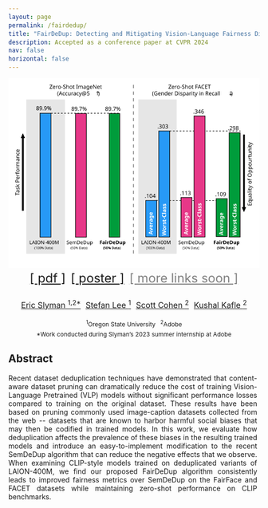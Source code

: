 ```yaml
---
layout: page
permalink: /fairdedup/
title: "FairDeDup: Detecting and Mitigating Vision-Language Fairness Disparities in Semantic Dataset Deduplication"
description: Accepted as a conference paper at CVPR 2024
nav: false
horizontal: false
---
```


<div style="display: flex; flex-direction: column; align-items: center; margin-bottom: 1rem">

<div style="background-color: white; width: 100%;">
<img src="/assets/img/fairdedup.svg" alt="FairDeDup" width="100%" style="margin-bottom: 1rem;"/>
</div>
<div style="width: 100%; display: flex; justify-content: center; font-size: 25px; margin-bottom: 1rem; flex-direction: row; flex-wrap: wrap;">
<a style="margin: 5px;" href="https://arxiv.org/abs/2404.16123">[ pdf ]</a>
<a style="margin: 5px;" href="{{ '/assets/pdf/fairdedup.pdf' | relative_url }}">[ poster ]</a>
<a style="margin: 5px; pointer-events: none; cursor: default; color: gray;" href="">[ more links soon ]</a>
</div>

<div style="width: 100%; display: flex; justify-content: center; font-size: 16px; margin-bottom: 0.5rem;">
<a style="margin: 5px;" href="https://ericslyman.com/">Eric Slyman <sup>1,2*</sup></a>
<a style="margin: 5px;" href="https://web.engr.oregonstate.edu/~leestef/">Stefan Lee <sup>1</sup></a>
<a style="margin: 5px;" href="https://research.adobe.com/person/scott-cohen/">Scott Cohen <sup>2</sup></a>
<a style="margin: 5px;" href="https://kushalkafle.com/">Kushal Kafle <sup>2</sup></a>
</div>

<div style="width: 100%; display: flex; justify-content: center; font-size: 12px;">
<div style="margin: 5px;"><sup>1</sup>Oregon State University</div>
<div style="margin: 5px;"><sup>2</sup>Adobe</div>
</div>

<div style="width: 100%; display: flex; justify-content: center; font-size: 12px;">
*Work conducted during Slyman’s 2023 summer internship at Adobe
</div>
</div>

## Abstract

<p style="text-align: justify; text-justify: inter-word; padding-right: 5px">
    Recent dataset deduplication techniques have demonstrated that content-aware dataset pruning can dramatically reduce the cost of training Vision-Language Pretrained (VLP) models without significant performance losses compared to training on the original dataset. These results have been based on pruning commonly used image-caption datasets collected from the web -- datasets that are known to harbor harmful social biases that may then be codified in trained models. In this work, we evaluate how deduplication affects the prevalence of these biases in the resulting trained models and introduce an easy-to-implement modification to the recent SemDeDup algorithm that can reduce the negative effects that we observe. When examining CLIP-style models trained on deduplicated variants of LAION-400M, we find our proposed FairDeDup algorithm consistently leads to improved fairness metrics over SemDeDup on the FairFace and FACET datasets while maintaining zero-shot performance on CLIP benchmarks.
</p>